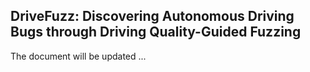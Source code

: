 ## DriveFuzz: Discovering Autonomous Driving Bugs through Driving Quality-Guided Fuzzing

The document will be updated ...